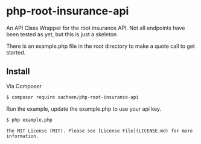 # php-root-insurance-api


An API Class Wrapper for the root insurance API.
Not all endpoints have been tested as yet, but this is just a skeleton

There is an example.php file in the root directory to make a quote call to get started.

## Install
Via Composer


``` bash
$ composer require sacheen/php-root-insurance-api
```

Run the example, update the example.php to use your api key.
``` bash
$ php example.php
```

```
The MIT License (MIT). Please see [License File](LICENSE.md) for more information.

